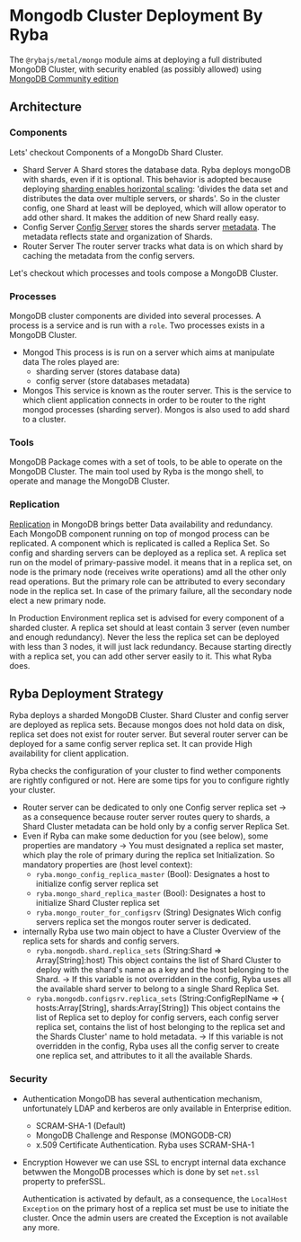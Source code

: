 
# Mongodb Cluster Deployment By Ryba

The `@rybajs/metal/mongo` module aims at deploying a full distributed MongoDB Cluster, with
security enabled (as possibly allowed) using [MongoDB Community edition][mongo-ce]


## Architecture

### Components

Lets' checkout Components of a MongoDb Shard Cluster.

- Shard Server
A Shard stores the database data. Ryba deploys  mongoDB with shards, even if it is optional. This behavior is adopted
because deploying [sharding enables horizontal scaling][mongo-sharding]: 'divides the data set and distributes
the data over multiple servers, or shards'. So in the cluster config, one Shard at least will be deployed, which will
allow operator to add other shard. It makes the addition of new Shard really easy.
- Config Server
[Config Server][mongo-config-server] stores the shards server [metadata][mongo-shard-metada].
The metadata reflects state and organization of Shards.
- Router Server
The router server tracks what data is on which shard by caching the metadata from the config servers.

Let's checkout which processes and tools compose a MongoDB Cluster.

### Processes

MongoDB cluster components are divided into several processes. A process is a service
and is run with a `role`.  Two processes exists in a MongoDB Cluster.

- Mongod
This process is is run on a server which aims at manipulate data
The roles played are:
  * sharding server (stores database data)
  * config server (store databases metadata)
- Mongos
This service is known as the router server. This is the service to which
client application connects in order to be router to the right mongod processes (sharding server).
Mongos  is also used to add shard to a cluster.

### Tools

MongoDB Package comes with a set of tools, to be able to operate on the MongoDB Cluster.
The main tool used by Ryba is the mongo shell, to operate and manage the MongoDB Cluster.

### Replication

[Replication][mongo-replication] in MongoDB brings better Data availability and
redundancy. Each MongoDB component running on top of mongod process can be replicated.
A component which is replicated is called a Replica Set. So config and sharding servers
can be deployed as a replica set.
A replica set run on the model of primary-passive model. it means that in a replica set, on node
is the primary node (receives write operations) amd all the other only read operations.
But the primary role can be attributed to every secondary node in the replica set.
In case of the primary failure, all the secondary node elect a new primary node.

In Production Environment replica set is advised for every component of a sharded cluster.
A replica set should at least contain 3 server (even number and enough redundancy).
Never the less the replica set can be deployed with less than 3 nodes, it will just lack
redundancy. Because starting directly with a replica set, you can add other server easily to it.
This what Ryba does.

## Ryba Deployment Strategy

Ryba deploys a sharded MongoDB Cluster. Shard Cluster and config server are deployed as
replica sets.
Because mongos does not hold data on disk, replica set does not exist for router server.
But several router server can be deployed for a same config server replica set.
It can provide High availability for client application.

Ryba checks the configuration of your cluster to find  wether components are rightly configured
or not.
Here are some tips for you to configure rightly your cluster.
-  Router server can be dedicated to only one Config server replica set
  -> as a consequence because router server routes query to shards, a Shard Cluster
  metadata can be hold only by a config server Replica Set.
- Even if Ryba can make some deduction for you (see below), some properties are mandatory
  -> You must designated a replica set master, which play the role of primary during the
  replica set Initialization.
  So mandatory properties are (host level context):
    * `ryba.mongo_config_replica_master` (Bool):
      Designates a host to initialize config server replica set
    * `ryba.mongo_shard_replica_master` (Bool):
      Designates a host to initialize Shard Cluster replica set
    * `ryba.mongo_router_for_configsrv` (String)
      Designates Wich config servers replica set the mongos router server
      is dedicated.
- internally Ryba use two main object to have a Cluster Overview of the replica sets
for shards and config servers.
    * `ryba.mongodb.shard.replica_sets` (String:Shard => Array[String]:host)
      This object contains the list of Shard Cluster to deploy with the shard's name as a key
      and the host belonging to the Shard.
      -> If this variable is not overridden in the config, Ryba uses all the
       available shard server to belong to a single Shard Replica Set.
    * `ryba.mongodb.configsrv.replica_sets` (String:ConfigReplName => { hosts:Array[String], shards:Array[String])
      This object contains the list of Replica set to deploy for config servers, each config server replica set,
      contains the list of host belonging to the replica set and the Shards Cluster' name to hold metadata.
      -> If this variable is not overridden in the config, Ryba uses all the
       config server to create one replica set, and attributes to it all the available
       Shards.

### Security

- Authentication
  MongoDB has several authentication mechanism, unfortunately LDAP and kerberos are only
  available in Enterprise edition.
  * SCRAM-SHA-1 (Default)
  * MongoDB Challenge and Response (MONGODB-CR)
  * x.509 Certificate Authentication.
  Ryba uses SCRAM-SHA-1

- Encryption
  However we can use SSL to encrypt internal data exchance betwwen the MongoDB processes
  which is done by set `net.ssl` property to preferSSL.

  Authentication is activated by default, as a consequence,  the `LocalHost Exception`
  on the primary host of a replica set  must be use to initiate the cluster.
  Once the admin users are created the Exception is not available any more.




[mongo-ce]:(https://www.mongodb.org/community)
[mongo-sharding]:(https://docs.mongodb.org/manual/core/sharding-introduction/)
[mongo-config-server]:(https://docs.mongodb.org/manual/core/sharded-cluster-config-servers/#sharding-config-server)
[mongo-shard-metada]:(https://docs.mongodb.org/manual/core/sharded-cluster-metadata/)
[mongo-replication]:(https://docs.mongodb.org/manual/core/replication-introduction/)
